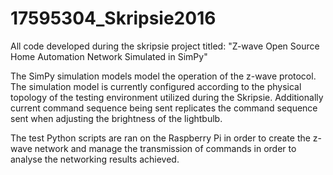 # 17595304_Skripsie2016
All code developed during the skripsie project titled: "Z-wave Open Source Home Automation Network Simulated in SimPy"

The SimPy simulation models model the operation of the z-wave protocol. The simulation model is currently configured according to the physical topology of the testing environment utilized during the Skripsie. Additionally current command sequence being sent replicates the command sequence sent when adjusting the brightness of the lightbulb.

The test Python scripts are ran on the Raspberry Pi in order to create the z-wave network and manage the transmission of commands in order to analyse the networking results achieved.
